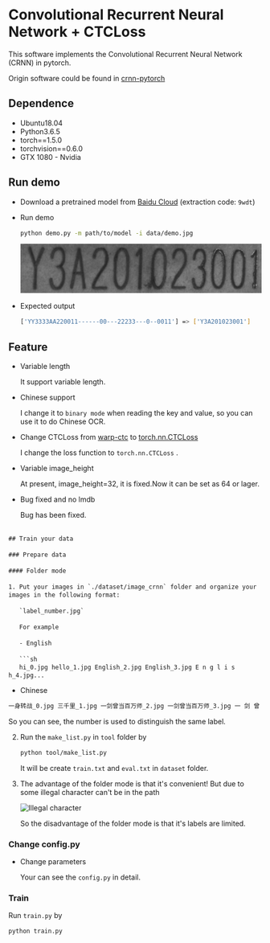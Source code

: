 # Convolutional Recurrent Neural Network + CTCLoss 

This software implements the Convolutional Recurrent Neural Network (CRNN) in pytorch.

Origin software could be found in [crnn-pytorch](https://github.com/Holmeyoung/crnn-pytorch)

## Dependence

- Ubuntu18.04
- Python3.6.5
- torch==1.5.0
- torchvision==0.6.0
- GTX 1080 - Nvidia

## Run demo

- Download a pretrained model from [Baidu Cloud](https://pan.baidu.com/s/172pNr51QTqJRUmTl-2zsYg) (extraction code: `9wdt`)

- Run demo

  ```sh
  python demo.py -m path/to/model -i data/demo.jpg
  ```

   ![demo](./predict/test.jpg)

  

- Expected output
  
  ```sh
  ['YY3333AA220011------00---22233---0--0011'] => ['Y3A201023001']  
  ```
  
  

## Feature

- Variable length

  It support variable length.



- Chinese support

  I change it to `binary mode` when reading the key and value, so you can use it to do Chinese OCR.



- Change CTCLoss from [warp-ctc](https://github.com/SeanNaren/warp-ctc) to [torch.nn.CTCLoss](https://pytorch.org/docs/stable/nn.html#ctcloss)

  I change the loss function to `torch.nn.CTCLoss` .

  

- Variable image_height

  At present, image_height=32, it is fixed.Now it can be set as 64 or lager.



- Bug fixed and no lmdb

  Bug has been fixed.

```

## Train your data

### Prepare data

#### Folder mode

1. Put your images in `./dataset/image_crnn` folder and organize your images in the following format:

   `label_number.jpg` 

   For example

   - English

   ```sh
   hi_0.jpg hello_1.jpg English_2.jpg English_3.jpg E n g l i s h_4.jpg...
   ```

   - Chinese

   ```sh
   一身转战_0.jpg 三千里_1.jpg 一剑曾当百万师_2.jpg 一剑曾当百万师_3.jpg 一 剑 曾 当 百 万 师_3.jpg ...
   ```

   So you can see, the number is used to distinguish the same label.



2. Run the `make_list.py` in `tool` folder by

   ```sh
   python tool/make_list.py
   ```

   It will be create `train.txt` and `eval.txt` in `dataset` folder.

3. The advantage of the folder mode is that it's convenient! But due to some illegal character can't be in the path

   ![Illegal character](https://raw.githubusercontent.com/Holmeyoung/crnn_pytorch/master/demo/illegal_character.png)

   So the disadvantage of the folder mode is that it's labels are limited. 



### Change config.py

- Change parameters

  Your can see the `config.py` in detail.




### Train

Run `train.py` by

```sh
python train.py
```
